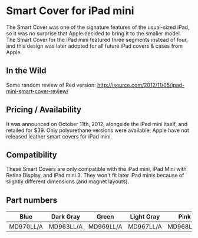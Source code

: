 # Smart Cover for iPad mini

The Smart Cover was one of the signature features of the usual-sized iPad, so it was no surprise that Apple decided to bring it to the smaller model. The Smart Cover for the iPad mini featured three segments instead of four, and this design was later adopted for all future iPad covers & cases from Apple.

## In the Wild
Some random review of Red version: http://isource.com/2012/11/05/ipad-mini-smart-cover-review/

## Pricing / Availability
It was announced on October 11th, 2012, alongside the iPad mini itself, and retailed for $39. Only polyurethane versions were available; Apple have not released leather smart covers for iPad mini.

## Compatibility
These Smart Covers are only compatible with the iPad mini, iPad Mini with Retina Display, and iPad mini 3. They won't fit later iPad minis because of slightly different dimensions (and magnet layouts).

## Part numbers

| Blue      | Dark Gray | Green     | Light Gray | Pink      | Red       |
| --------- | --------- | --------- | ---------- | --------- | --------- |
| MD970LL/A | MD963LL/A | MD969LL/A | MD967LL/A  | MD968LL/A | MD828LL/A |
